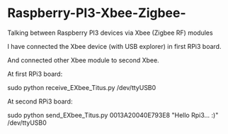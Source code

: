 # Raspberry-PI3-Xbee-Zigbee-

Talking between Raspberry PI3 devices via Xbee (Zigbee RF) modules


I have connected the Xbee device (with USB explorer) in first RPi3 board.

And connected other Xbee module to second Xbee.


At first RPi3 board:

sudo python receive_EXbee_Titus.py /dev/ttyUSB0


At second RPi3 board:

sudo python send_EXbee_Titus.py 0013A20040E793E8 "Hello Rpi3... :\)" /dev/ttyUSB0
